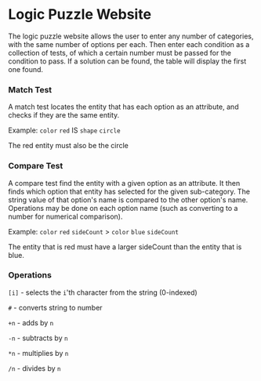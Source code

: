 # Logic Puzzle Website
The logic puzzle website allows the user to enter any number of categories, with the same number of options per each.
Then enter each condition as a collection of tests, of which a certain number must be passed for the condition to pass.
If a solution can be found, the table will display the first one found.

### Match Test
A match test locates the entity that has each option as an attribute, and checks if they are the same entity.

Example: `color` `red` IS `shape` `circle`

The red entity must also be the circle

### Compare Test
A compare test find the entity with a given option as an attribute. It then finds which option that entity has
selected for the given sub-category. The string value of that option's name is compared to the other option's name.
Operations may be done on each option name (such as converting to a number for numerical comparison).

Example: `color` `red` `sideCount` > `color` `blue` `sideCount`

The entity that is red must have a larger sideCount than the entity that is blue.

### Operations
`[i]` - selects the `i`'th character from the string (0-indexed)

`#` - converts string to number

`+n` - adds by `n`

`-n` - subtracts by `n`

`*n` - multiplies by `n`

`/n` - divides by `n`
